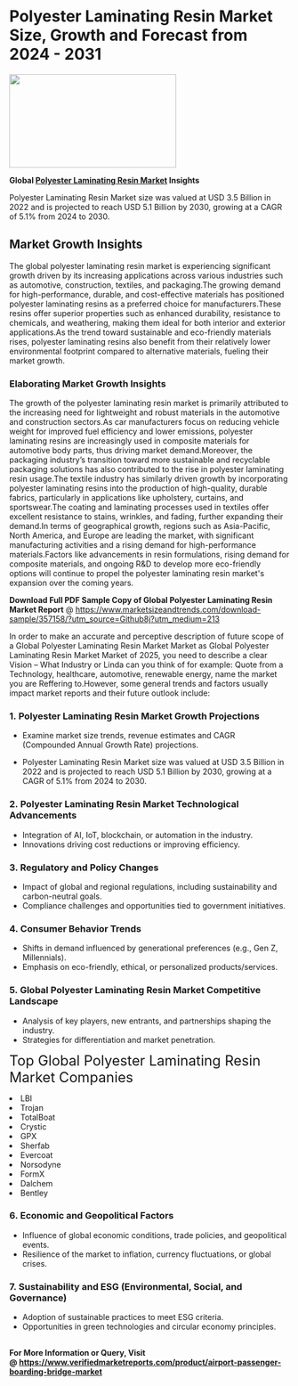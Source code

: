 <H1>Polyester Laminating Resin Market Size, Growth and Forecast from 2024 - 2031</H1><img class="aligncenter size-medium wp-image-584254" src="https://thirdeyenews.in/wp-content/uploads/2024/09/Global-Market-Research-300x168.jpeg" alt="" width="300" height="168" /><p><strong>Global&nbsp;<a href="https://www.marketsizeandtrends.com/download-sample/357158/?utm_source=Github8j?utm_medium=213">Polyester Laminating Resin Market</a> Insights</strong></p><p>Polyester Laminating Resin Market size was valued at USD 3.5 Billion in 2022 and is projected to reach USD 5.1 Billion by 2030, growing at a CAGR of 5.1% from 2024 to 2030.</p><p><h2>Market Growth Insights</h2> The global polyester laminating resin market is experiencing significant growth driven by its increasing applications across various industries such as automotive, construction, textiles, and packaging.The growing demand for high-performance, durable, and cost-effective materials has positioned polyester laminating resins as a preferred choice for manufacturers.These resins offer superior properties such as enhanced durability, resistance to chemicals, and weathering, making them ideal for both interior and exterior applications.As the trend toward sustainable and eco-friendly materials rises, polyester laminating resins also benefit from their relatively lower environmental footprint compared to alternative materials, fueling their market growth. <h3>Elaborating Market Growth Insights</h3> The growth of the polyester laminating resin market is primarily attributed to the increasing need for lightweight and robust materials in the automotive and construction sectors.As car manufacturers focus on reducing vehicle weight for improved fuel efficiency and lower emissions, polyester laminating resins are increasingly used in composite materials for automotive body parts, thus driving market demand.Moreover, the packaging industry’s transition toward more sustainable and recyclable packaging solutions has also contributed to the rise in polyester laminating resin usage.The textile industry has similarly driven growth by incorporating polyester laminating resins into the production of high-quality, durable fabrics, particularly in applications like upholstery, curtains, and sportswear.The coating and laminating processes used in textiles offer excellent resistance to stains, wrinkles, and fading, further expanding their demand.In terms of geographical growth, regions such as Asia-Pacific, North America, and Europe are leading the market, with significant manufacturing activities and a rising demand for high-performance materials.Factors like advancements in resin formulations, rising demand for composite materials, and ongoing R&D to develop more eco-friendly options will continue to propel the polyester laminating resin market's expansion over the coming years.</p><p><span class=""><strong>Download Full PDF Sample Copy of Global Polyester Laminating Resin Market Report</strong> @ <a href="https://www.marketsizeandtrends.com/download-sample/357158/?utm_source=Github8j?utm_medium=213" target="_blank">https://www.marketsizeandtrends.com/download-sample/357158/?utm_source=Github8j?utm_medium=213</a></span></p><p>In order to make an accurate and perceptive description of future scope of a Global&nbsp;Polyester Laminating Resin Market Market as Global&nbsp;Polyester Laminating Resin Market Market of 2025, you need to describe a clear Vision &ndash; What Industry or Linda can you think of for example: Quote from a Technology, healthcare, automotive, renewable energy, name the market you are Reffering to.However, some general trends and factors usually impact market reports and their future outlook include:</p><h3>1.&nbsp;<strong>Polyester Laminating Resin Market Growth Projections</strong></h3><ul><li>Examine market size trends, revenue estimates and CAGR (Compounded Annual Growth Rate) projections.</li><li><p>Polyester Laminating Resin Market size was valued at USD 3.5 Billion in 2022 and is projected to reach USD 5.1 Billion by 2030, growing at a CAGR of 5.1% from 2024 to 2030.</p></li></ul><h3>2.&nbsp;<strong>Polyester Laminating Resin Market Technological Advancements</strong></h3><ul><li>Integration of AI, IoT, blockchain, or automation in the industry.</li><li>Innovations driving cost reductions or improving efficiency.</li></ul><h3>3.&nbsp;<strong>Regulatory and Policy Changes</strong></h3><ul><li>Impact of global and regional regulations, including sustainability and carbon-neutral goals.</li><li>Compliance challenges and opportunities tied to government initiatives.</li></ul><h3>4.&nbsp;<strong>Consumer Behavior Trends</strong></h3><ul><li>Shifts in demand influenced by generational preferences (e.g., Gen Z, Millennials).</li><li>Emphasis on eco-friendly, ethical, or personalized products/services.</li></ul><h3>5.&nbsp;<strong>Global Polyester Laminating Resin Market Competitive Landscape</strong></h3><ul><li>Analysis of key players, new entrants, and partnerships shaping the industry.</li><li>Strategies for differentiation and market penetration.</li></ul><p data-pm-slice="1 1 []"><span style="color: inherit; font-family: inherit; font-size: 25px;">Top Global Polyester Laminating Resin Market Companies</span></p><div class="" data-test-id=""><p><li>LBI</li><li> Trojan</li><li> TotalBoat</li><li> Crystic</li><li> GPX</li><li> Sherfab</li><li> Evercoat</li><li> Norsodyne</li><li> FormX</li><li> Dalchem</li><li> Bentley</li></p></div><h3>6.&nbsp;<strong>Economic and Geopolitical Factors</strong></h3><ul><li>Influence of global economic conditions, trade policies, and geopolitical events.</li><li>Resilience of the market to inflation, currency fluctuations, or global crises.</li></ul><h3>7.&nbsp;<strong>Sustainability and ESG (Environmental, Social, and Governance)</strong></h3><ul><li>Adoption of sustainable practices to meet ESG criteria.</li><li>Opportunities in green technologies and circular economy principles.</li></ul><h2><strong style="font-size: 14px;">For More Information or Query, Visit @&nbsp;</strong><a style="background-color: #ffffff; font-size: 14px;" href="https://www.marketsizeandtrends.com/report/polyester-laminating-resin-market/" target="_blank">https://www.verifiedmarketreports.com/product/airport-passenger-boarding-bridge-market</a></h2>